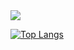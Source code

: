 <img src="https://media.giphy.com/media/11XxC0wD3jVSCI/giphy.gif" />
  
  
[![Top Langs](https://github-readme-stats.vercel.app/api/top-langs/?username=randompiche&hide=css,scss&layout=compact)](https://github.com/anuraghazra/github-readme-stats)
